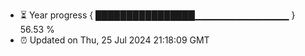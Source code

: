 - ⏳ Year progress { ████████████████▁▁▁▁▁▁▁▁▁▁▁▁▁▁ } 56.53 %
- ⏰ Updated on Thu, 25 Jul 2024 21:18:09 GMT

